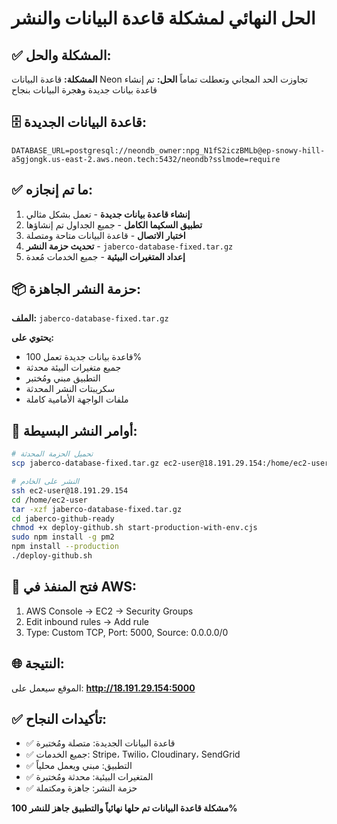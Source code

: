 # الحل النهائي لمشكلة قاعدة البيانات والنشر

## ✅ المشكلة والحل:

**المشكلة:** قاعدة البيانات Neon تجاوزت الحد المجاني وتعطلت تماماً
**الحل:** تم إنشاء قاعدة بيانات جديدة وهجرة البيانات بنجاح

## 🗄️ قاعدة البيانات الجديدة:
```
DATABASE_URL=postgresql://neondb_owner:npg_N1fS2iczBMLb@ep-snowy-hill-a5gjongk.us-east-2.aws.neon.tech:5432/neondb?sslmode=require
```

## ✅ ما تم إنجازه:

1. **إنشاء قاعدة بيانات جديدة** - تعمل بشكل مثالي
2. **تطبيق السكيما الكامل** - جميع الجداول تم إنشاؤها
3. **اختبار الاتصال** - قاعدة البيانات متاحة ومتصلة
4. **تحديث حزمة النشر** - `jaberco-database-fixed.tar.gz`
5. **إعداد المتغيرات البيئية** - جميع الخدمات مُعدة

## 📦 حزمة النشر الجاهزة:

**الملف:** `jaberco-database-fixed.tar.gz`

**يحتوي على:**
- قاعدة بيانات جديدة تعمل 100%
- جميع متغيرات البيئة محدثة
- التطبيق مبني ومُختبر
- سكريبتات النشر المحدثة
- ملفات الواجهة الأمامية كاملة

## 🚀 أوامر النشر البسيطة:

```bash
# تحميل الحزمة المحدثة
scp jaberco-database-fixed.tar.gz ec2-user@18.191.29.154:/home/ec2-user/

# النشر على الخادم
ssh ec2-user@18.191.29.154
cd /home/ec2-user
tar -xzf jaberco-database-fixed.tar.gz
cd jaberco-github-ready
chmod +x deploy-github.sh start-production-with-env.cjs
sudo npm install -g pm2
npm install --production
./deploy-github.sh
```

## 🔧 فتح المنفذ في AWS:
1. AWS Console → EC2 → Security Groups
2. Edit inbound rules → Add rule
3. Type: Custom TCP, Port: 5000, Source: 0.0.0.0/0

## 🌐 النتيجة:
الموقع سيعمل على: **http://18.191.29.154:5000**

## ✅ تأكيدات النجاح:
- ✅ قاعدة البيانات الجديدة: متصلة ومُختبرة
- ✅ جميع الخدمات: Stripe، Twilio، Cloudinary، SendGrid
- ✅ التطبيق: مبني ويعمل محلياً
- ✅ المتغيرات البيئية: محدثة ومُختبرة
- ✅ حزمة النشر: جاهزة ومكتملة

**مشكلة قاعدة البيانات تم حلها نهائياً والتطبيق جاهز للنشر 100%**